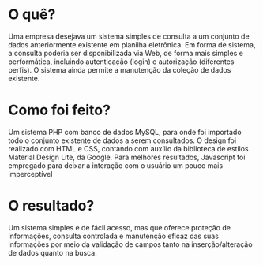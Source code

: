 # O quê?

Uma empresa desejava um sistema simples de consulta a um conjunto de dados anteriormente existente em planilha eletrônica. Em forma de sistema, a consulta poderia ser disponibilizada via Web, de forma mais simples e performática, incluindo autenticação (login) e autorização (diferentes perfis). O sistema ainda permite a manutenção da coleção de dados existente.

# Como foi feito?

Um sistema PHP com banco de dados MySQL, para onde foi importado todo o conjunto existente de dados a serem consultados. O design foi realizado com HTML e CSS, contando com auxílio da biblioteca de estilos Material Design Lite, da Google. Para melhores resultados, Javascript foi empregado para deixar a interação com o usuário um pouco mais imperceptível

# O resultado?

Um sistema simples e de fácil acesso, mas que oferece proteção de informações, consulta controlada e manutenção eficaz das suas informações por meio da validação de campos tanto na inserção/alteração de dados quanto na busca.
